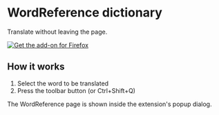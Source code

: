 # WordReference dictionary

Translate without leaving the page.

[![Get the add-on for Firefox](get-the-addon.png)](https://addons.mozilla.org/en-US/firefox/addon/wordreference-dictionary/)

## How it works

1. Select the word to be translated
2. Press the toolbar button (or Ctrl+Shift+Q)

The WordReference page is shown inside the extension's popup dialog.
